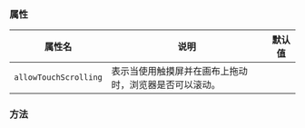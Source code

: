 ### 属性

| 属性名                 | 说明                                        | 默认值                                                      |
|---------------------|-------------------------------------------|----------------------------------------------------------|
| `allowTouchScrolling` | 表示当使用触摸屏并在画布上拖动时，浏览器是否可以滚动。 | 

### 方法
